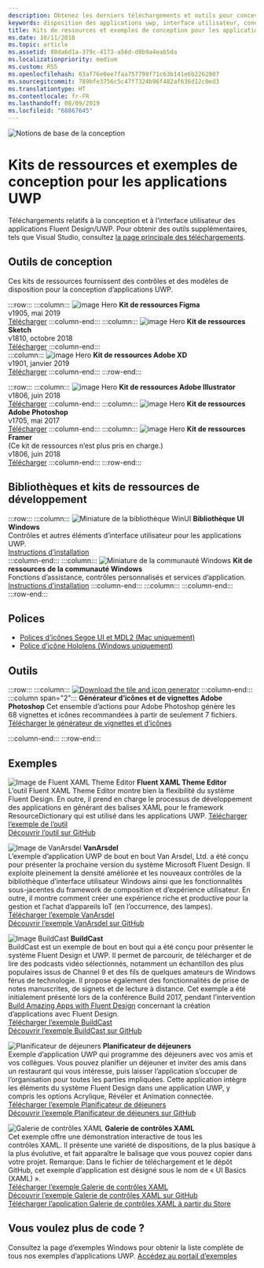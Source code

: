 ```yaml
---
description: Obtenez les derniers téléchargements et outils pour concevoir la disposition et les contrôles d’interface utilisateur des applications UWP.
keywords: disposition des applications uwp, interface utilisateur, conceptions d’interface utilisateur, téléchargements, outils uwp
title: Kits de ressources et exemples de conception pour les applications UWP
ms.date: 10/11/2018
ms.topic: article
ms.assetid: 88da6d1a-379c-4173-a56d-d8b9a4eab5da
ms.localizationpriority: medium
ms.custom: RS5
ms.openlocfilehash: 63af76e0ee7faa757798f71c63b141e6b2262007
ms.sourcegitcommit: 789bfe3756c5c47f7324b96f482af636d12c0ed3
ms.translationtype: HT
ms.contentlocale: fr-FR
ms.lasthandoff: 08/09/2019
ms.locfileid: "68867645"
---
```

![Notions de base de la conception](../images/downloads-2x.png)

# <a name="design-toolkits-and-samples-for-uwp-apps"></a>Kits de ressources et exemples de conception pour les applications UWP
 
Téléchargements relatifs à la conception et à l’interface utilisateur des applications Fluent Design/UWP. Pour obtenir des outils supplémentaires, tels que Visual Studio, consultez <a href="https://developer.microsoft.com/windows/downloads">la page principale des téléchargements</a>. 


## <a name="design-toolkits"></a>Outils de conception

Ces kits de ressources fournissent des contrôles et des modèles de disposition pour la conception d’applications UWP.

:::row:::
    :::column:::
![image Hero](images/figma.png)
<b>Kit de ressources Figma</b><br>
v1905, mai 2019<br>
<a href="https://aka.ms/figmatoolkit">Télécharger</a>
    :::column-end:::
    :::column:::
![image Hero](images/sketch.png)
<b>Kit de ressources Sketch</b><br>
v1810, octobre 2018<br>
<a href="https://aka.ms/sketchtoolkit">Télécharger</a>
    :::column-end:::    
    :::column:::
![image Hero](images/adobe-xd.png)
<b>Kit de ressources Adobe XD</b><br>
v1901, janvier 2019<br>
<a href="https://aka.ms/adobexdtoolkit">Télécharger</a>
    :::column-end:::
:::row-end:::

:::row:::
    :::column:::
![image Hero](images/adobe-illustrator.png)
<b>Kit de ressources Adobe Illustrator</b><br>
v1806, juin 2018<br>
<a href="https://aka.ms/adobeillustratortoolkit">Télécharger</a>
    :::column-end:::
    :::column:::
![image Hero](images/adobe-photoshop.png)
<b>Kit de ressources Adobe Photoshop</b><br>
v1705, mai 2017<br>
<a href="https://aka.ms/adobephotoshoptoolkit">Télécharger</a>
    :::column-end:::
    :::column:::
![image Hero](images/framer.png)
<b>Kit de ressources Framer</b><br>
(Ce kit de ressources n’est plus pris en charge.)<br/>
v1806, juin 2018<br>
<a href="https://aka.ms/framertoolkit">Télécharger</a>
    :::column-end:::
:::row-end:::

## <a name="developer-toolkits-and-libraries"></a>Bibliothèques et kits de ressources de développement

:::row:::
    :::column:::
![Miniature de la bibliothèque WinUI](images/WinUI-library.png)
<b>Bibliothèque UI Windows</b><br>
Contrôles et autres éléments d’interface utilisateur pour les applications UWP.<br/>
<a href="/uwp/toolkits/winui/getting-started">Instructions d’installation</a><br/>
    :::column-end:::
    :::column:::
![Miniature de la communauté Windows](images/Windows-community-toolkit.png)
<b>Kit de ressources de la communauté Windows</b><br>
Fonctions d’assistance, contrôles personnalisés et services d’application.<br />
<a href="/windows/uwpcommunitytoolkit/getting-started">Instructions d’installation</a>
    :::column-end:::
    :::column:::
    :::column-end:::
:::row-end:::

## <a name="fonts"></a>Polices

* <a href="https://aka.ms/SegoeFonts">Polices d’icônes Segoe UI et MDL2 (Mac uniquement)</a>
* <a href="https://aka.ms/hololensiconfont">Police d’icône Hololens (Windows uniquement)</a>

## <a name="tools"></a>Outils

:::row:::
    :::column:::
<a href="https://go.microsoft.com/fwlink/p/?LinkId=760394"><img src="images/tile-icon-generator.png" alt="Download the tile and icon generator"/></a>
    :::column-end:::
    :::column span="2":::
      **Générateur d’icônes et de vignettes Adobe Photoshop** Cet ensemble d’actions pour Adobe Photoshop génère les 68 vignettes et icônes recommandées à partir de seulement 7 fichiers. <br/><a href="https://go.microsoft.com/fwlink/p/?LinkId=760394">Télécharger le générateur de vignettes et d’icônes</a></p>
    :::column-end:::
:::row-end:::

    
## <a name="samples"></a>Exemples

![Image de Fluent XAML Theme Editor](images/XamlThemeEditor_screenshot.png)
**Fluent XAML Theme Editor**<br>
L’outil Fluent XAML Theme Editor montre bien la flexibilité du système Fluent Design. En outre, il prend en charge le processus de développement des applications en générant des balises XAML pour le framework ResourceDictionary qui est utilisé dans les applications UWP.
<a href="https://github.com/Microsoft/fluent-xaml-theme-editor/archive/master.zip">Télécharger l’exemple de l’outil</a> <br><a href="https://github.com/Microsoft/fluent-xaml-theme-editor">Découvrir l’outil sur GitHub</a>

![Image de VanArsdel](images/VanArsdel_Screenshot.png)
**VanArsdel**<br>
L’exemple d’application UWP de bout en bout Van Arsdel, Ltd. a été conçu pour présenter la prochaine version du système Microsoft Fluent Design. Il exploite pleinement la densité améliorée et les nouveaux contrôles de la <a herf="https://docs.microsoft.com/uwp/toolkits/winui/">bibliothèque d’interface utilisateur Windows</a> ainsi que les fonctionnalités sous-jacentes du framework de composition et d’expérience utilisateur. En outre, il montre comment créer une expérience riche et productive pour la gestion et l’achat d’appareils IoT (en l’occurrence, des lampes).<br>
<a href="https://github.com/Microsoft/VanArsdel/archive/master.zip">Télécharger l’exemple VanArsdel</a> <br><a href="https://github.com/microsoft/vanarsdel">Découvrir l’exemple VanArsdel sur GitHub</a>

![Image BuildCast](images/buildcast.png)
**BuildCast**<br>
BuildCast est un exemple de bout en bout qui a été conçu pour présenter le système Fluent Design et UWP. Il permet de parcourir, de télécharger et de lire des podcasts vidéo sélectionnés, notamment un échantillon des plus populaires issus de Channel 9 et des fils de quelques amateurs de Windows férus de technologie. Il propose également des fonctionnalités de prise de notes manuscrites, de signets et de lecture à distance. Cet exemple a été initialement présenté lors de la conférence Build 2017, pendant l’intervention <a href="https://channel9.msdn.com/Events/Build/2017/B8034">Build Amazing Apps with Fluent Design</a> concernant la création d’applications avec Fluent Design. <br>
<a href="https://github.com/Microsoft/BuildCast/archive/master.zip">Télécharger l’exemple BuildCast</a> <br><a href="https://github.com/Microsoft/BuildCast">Découvrir l’exemple BuildCast sur GitHub</a>

![Planificateur de déjeuners](images/lunchscheduler.png)
**Planificateur de déjeuners**<br>
Exemple d’application UWP qui programme des déjeuners avec vos amis et vos collègues. Vous pouvez planifier un déjeuner et inviter des amis dans un restaurant qui vous intéresse, puis laisser l’application s’occuper de l’organisation pour toutes les parties impliquées. Cette application intègre les éléments du système Fluent Design dans une application UWP, y compris les options Acrylique, Révéler et Animation connectée. <br/><a href="https://github.com/Microsoft/Windows-appsample-lunch-scheduler/archive/master.zip">Télécharger l’exemple Planificateur de déjeuners</a><br/><a href="https://github.com/Microsoft/Windows-appsample-lunch-scheduler">Découvrir l’exemple Planificateur de déjeuners sur GitHub</a></p>  

![Galerie de contrôles XAML](images/xaml-controls-gallery.png)
**Galerie de contrôles XAML**<br>
Cet exemple offre une démonstration interactive de tous les contrôles XAML. Il présente une variété de dispositions, de la plus basique à la plus évolutive, et fait apparaître le balisage que vous pouvez copier dans votre projet. Remarque: Dans le fichier de téléchargement et le dépôt GitHub, cet exemple d’application est désigné sous le nom de « UI Basics (XAML) ». <br/><a href="https://github.com/Microsoft/Windows-universal-samples/archive/master.zip">Télécharger l’exemple Galerie de contrôles XAML</a><br/><a href="https://github.com/Microsoft/Xaml-Controls-Gallery">Découvrir l’exemple Galerie de contrôles XAML sur GitHub</a> <br/><a href="https://www.microsoft.com/store/apps/9msvh128x2zt">Télécharger l’application Galerie de contrôles XAML à partir du Store</a></p>

## <a name="want-more-code"></a>Vous voulez plus de code ?

Consultez la page d’exemples Windows pour obtenir la liste complète de tous nos exemples d’applications UWP. <a href="https://developer.microsoft.com/windows/samples">Accédez au portail d’exemples</a>
